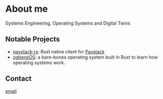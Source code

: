 # About me

Systems Engineering, Operating Systems and Digital Twins

## Notable Projects

- [paystack-rs](https://github.com/morukele/paystack-rs): Rust native client for [Paystack](https://paystack.com)
- [ogheneOS](https://github.com/morukele/ogheneOS): a bare-bones operating system built in Rust to learn how operating systems work.

## Contact

[email](orukele.dev@gmail.com)
